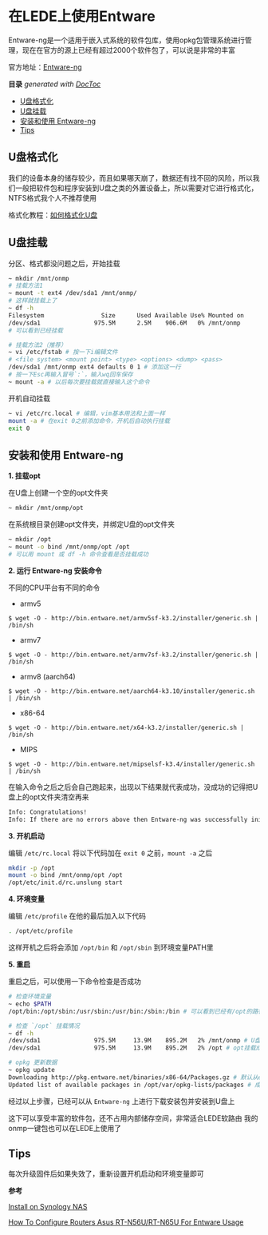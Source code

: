 在LEDE上使用Entware
===

Entware-ng是一个适用于嵌入式系统的软件包库，使用opkg包管理系统进行管理，现在在官方的源上已经有超过2000个软件包了，可以说是非常的丰富

官方地址：[Entware-ng](http://entware.net/about/)

<!-- START doctoc generated TOC please keep comment here to allow auto update -->
<!-- DON'T EDIT THIS SECTION, INSTEAD RE-RUN doctoc TO UPDATE -->
**目录**  *generated with [DocToc](https://github.com/thlorenz/doctoc)*

- [U盘格式化](#u%E7%9B%98%E6%A0%BC%E5%BC%8F%E5%8C%96%E5%8F%AF%E9%80%89)
- [U盘挂载](#u%E7%9B%98%E6%8C%82%E8%BD%BD)
- [安装和使用 Entware-ng](#%E5%AE%89%E8%A3%85%E5%92%8C%E4%BD%BF%E7%94%A8-entware-ng)
- [Tips](#tips)

<!-- END doctoc generated TOC please keep comment here to allow auto update -->

## U盘格式化

我们的设备本身的储存较少，而且如果哪天崩了，数据还有找不回的风险，所以我们一般把软件包和程序安装到U盘之类的外置设备上，所以需要对它进行格式化，NTFS格式我个人不推荐使用

格式化教程：[如何格式化U盘](https://github.com/xzhih/ONMP/blob/master/format-partition.md)

## U盘挂载

分区、格式都没问题之后，开始挂载

```bash
~ mkdir /mnt/onmp
# 挂载方法1
~ mount -t ext4 /dev/sda1 /mnt/onmp/
# 这样就挂载上了
~ df -h
Filesystem                Size      Used Available Use% Mounted on
/dev/sda1               975.5M      2.5M    906.6M   0% /mnt/onmp
# 可以看到已经挂载

# 挂载方法2（推荐）
~ vi /etc/fstab # 按一下i编辑文件
# <file system> <mount point> <type> <options> <dump> <pass>
/dev/sda1 /mnt/onmp ext4 defaults 0 1 # 添加这一行
# 按一下Esc再输入冒号`:`，输入wq回车保存
~ mount -a # 以后每次要挂载就直接输入这个命令
```

开机自动挂载

```bash
~ vi /etc/rc.local # 编辑，vim基本用法和上面一样
mount -a # 在exit 0之前添加命令，开机后自动执行挂载
exit 0
```

## 安装和使用 Entware-ng

**1. 挂载opt**

在U盘上创建一个空的opt文件夹

```bash
~ mkdir /mnt/onmp/opt
```

在系统根目录创建opt文件夹，并绑定U盘的opt文件夹

```bash
~ mkdir /opt
~ mount -o bind /mnt/onmp/opt /opt
# 可以用 mount 或 df -h 命令查看是否挂载成功
```

**2. 运行 Entware-ng 安装命令**

不同的CPU平台有不同的命令

- armv5

```shell
$ wget -O - http://bin.entware.net/armv5sf-k3.2/installer/generic.sh | /bin/sh
```

- armv7

```shell
$ wget -O - http://bin.entware.net/armv7sf-k3.2/installer/generic.sh | /bin/sh
```

- armv8 (aarch64)

```shell
$ wget -O - http://bin.entware.net/aarch64-k3.10/installer/generic.sh | /bin/sh
```

- x86-64

```shell
$ wget -O - http://bin.entware.net/x64-k3.2/installer/generic.sh | /bin/sh
```

- MIPS

```shell
$ wget -O - http://bin.entware.net/mipselsf-k3.4/installer/generic.sh | /bin/sh
```

在输入命令之后之后会自己跑起来，出现以下结果就代表成功，没成功的记得把U盘上的opt文件夹清空再来

```bash
Info: Congratulations!
Info: If there are no errors above then Entware-ng was successfully initialized.
```

**3. 开机启动**

编辑 `/etc/rc.local` 将以下代码加在 `exit 0` 之前，`mount -a` 之后

```bash
mkdir -p /opt
mount -o bind /mnt/onmp/opt /opt
/opt/etc/init.d/rc.unslung start
```

**4. 环境变量**

编辑 `/etc/profile` 在他的最后加入以下代码

```bash
. /opt/etc/profile
```

这样开机之后将会添加 `/opt/bin` 和 `/opt/sbin` 到环境变量PATH里

**5. 重启**

重启之后，可以使用一下命令检查是否成功

```bash
# 检查环境变量
~ echo $PATH
/opt/bin:/opt/sbin:/usr/sbin:/usr/bin:/sbin:/bin # 可以看到已经有/opt的路径了

# 检查 `/opt` 挂载情况
~ df -h
/dev/sda1               975.5M     13.9M    895.2M   2% /mnt/onmp # U盘挂载成功
/dev/sda1               975.5M     13.9M    895.2M   2% /opt # opt挂载成功

# opkg 更新数据
~ opkg update
Downloading http://pkg.entware.net/binaries/x86-64/Packages.gz # 默认从entware下载
Updated list of available packages in /opt/var/opkg-lists/packages # 成功
```

经过以上步骤，已经可以从 `Entware-ng` 上进行下载安装包并安装到U盘上

这下可以享受丰富的软件包，还不占用内部储存空间，非常适合LEDE软路由
我的onmp一键包也可以在LEDE上使用了

## Tips

每次升级固件后如果失效了，重新设置开机启动和环境变量即可

**参考**

[Install on Synology NAS](https://github.com/Entware-ng/Entware-ng/wiki/Install-on-Synology-NAS)

[How To Configure Routers Asus RT-N56U/RT-N65U For Entware Usage](https://bitbucket.org/padavan/rt-n56u/wiki/EN/HowToConfigureEntware)

